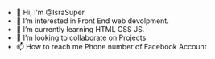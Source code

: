 - 👋 Hi, I’m @IsraSuper
- 👀 I’m interested in Front End web devolpment.
- 🌱 I’m currently learning HTML CSS JS.
- 💞️ I’m looking to collaborate on Projects. 
- 📫 How to reach me Phone number of Facebook Account 

<!---
IsraSuper/IsraSuper is a ✨ special ✨ repository because its `README.md` (this file) appears on your GitHub profile.
You can click the Preview link to take a look at your changes.
--->
